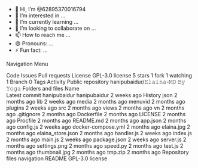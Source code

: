 - 👋 Hi, I’m @62895370016794
- 👀 I’m interested in ...
- 🌱 I’m currently learning ...
- 💞️ I’m looking to collaborate on ...
- 📫 How to reach me ...
- 😄 Pronouns: ...
- ⚡ Fun fact: ...

<!---
62895370016794/62895370016794 is a ✨ special ✨ repository because its `README.md` (this file) appears on your GitHub profile.
You can click the Preview link to take a look at your changes.
--->
Navigation Menu

Code
Issues
Pull requests
License
 GPL-3.0 license
 5 stars
 1 fork
 1 watching
 1 Branch
 0 Tags
 Activity
Public repository
hanipubaidur/𝙴𝚕𝚊𝚒𝚗𝚊-𝙼𝙳 𝙱𝚢 𝚈𝚘𝚐𝚊
Folders and files
Name	
Latest commit
hanipubaidur
hanipubaidur
2 weeks ago
History
json
2 months ago
lib
2 weeks ago
media
2 months ago
menuvid
2 months ago
plugins
2 weeks ago
src
2 months ago
views
2 months ago
vn
2 months ago
.gitignore
2 months ago
Dockerfile
2 months ago
LICENSE
2 months ago
Procfile
2 months ago
README.md
2 months ago
app.json
2 months ago
config.js
2 weeks ago
docker-compose.yml
2 months ago
elaina.jpg
2 months ago
elaina_store.json
2 months ago
handler.js
2 weeks ago
index.js
2 months ago
main.js
2 weeks ago
package.json
2 weeks ago
server.js
2 months ago
settings.png
2 months ago
speed.py
2 months ago
test.js
2 months ago
thumbnail.jpg
2 months ago
tmp.zip
2 months ago
Repository files navigation
README
GPL-3.0 license

